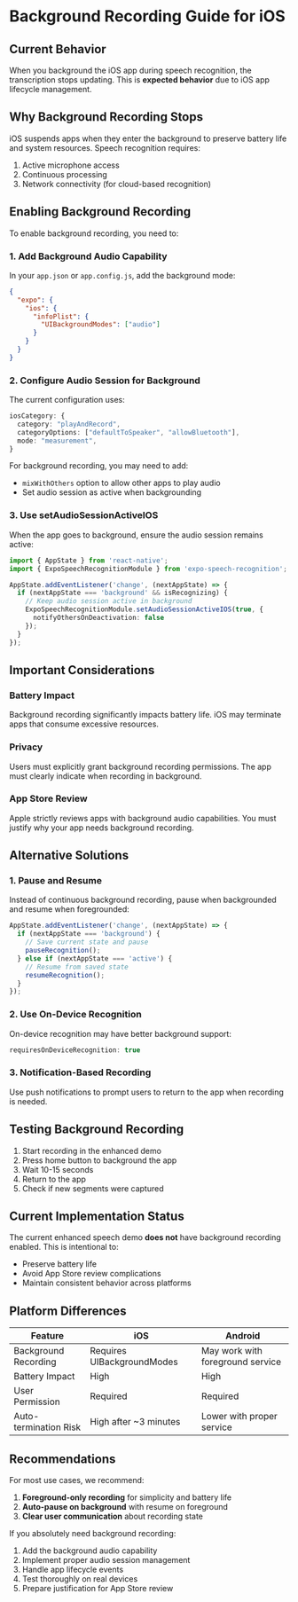 # Background Recording Guide for iOS

## Current Behavior

When you background the iOS app during speech recognition, the transcription stops updating. This is **expected behavior** due to iOS app lifecycle management.

## Why Background Recording Stops

iOS suspends apps when they enter the background to preserve battery life and system resources. Speech recognition requires:
1. Active microphone access
2. Continuous processing
3. Network connectivity (for cloud-based recognition)

## Enabling Background Recording

To enable background recording, you need to:

### 1. Add Background Audio Capability

In your `app.json` or `app.config.js`, add the background mode:

```json
{
  "expo": {
    "ios": {
      "infoPlist": {
        "UIBackgroundModes": ["audio"]
      }
    }
  }
}
```

### 2. Configure Audio Session for Background

The current configuration uses:
```typescript
iosCategory: {
  category: "playAndRecord",
  categoryOptions: ["defaultToSpeaker", "allowBluetooth"],
  mode: "measurement",
}
```

For background recording, you may need to add:
- `mixWithOthers` option to allow other apps to play audio
- Set audio session as active when backgrounding

### 3. Use setAudioSessionActiveIOS

When the app goes to background, ensure the audio session remains active:

```typescript
import { AppState } from 'react-native';
import { ExpoSpeechRecognitionModule } from 'expo-speech-recognition';

AppState.addEventListener('change', (nextAppState) => {
  if (nextAppState === 'background' && isRecognizing) {
    // Keep audio session active in background
    ExpoSpeechRecognitionModule.setAudioSessionActiveIOS(true, {
      notifyOthersOnDeactivation: false
    });
  }
});
```

## Important Considerations

### Battery Impact
Background recording significantly impacts battery life. iOS may terminate apps that consume excessive resources.

### Privacy
Users must explicitly grant background recording permissions. The app must clearly indicate when recording in background.

### App Store Review
Apple strictly reviews apps with background audio capabilities. You must justify why your app needs background recording.

## Alternative Solutions

### 1. Pause and Resume
Instead of continuous background recording, pause when backgrounded and resume when foregrounded:

```typescript
AppState.addEventListener('change', (nextAppState) => {
  if (nextAppState === 'background') {
    // Save current state and pause
    pauseRecognition();
  } else if (nextAppState === 'active') {
    // Resume from saved state
    resumeRecognition();
  }
});
```

### 2. Use On-Device Recognition
On-device recognition may have better background support:

```typescript
requiresOnDeviceRecognition: true
```

### 3. Notification-Based Recording
Use push notifications to prompt users to return to the app when recording is needed.

## Testing Background Recording

1. Start recording in the enhanced demo
2. Press home button to background the app
3. Wait 10-15 seconds
4. Return to the app
5. Check if new segments were captured

## Current Implementation Status

The current enhanced speech demo **does not** have background recording enabled. This is intentional to:
- Preserve battery life
- Avoid App Store review complications
- Maintain consistent behavior across platforms

## Platform Differences

| Feature | iOS | Android |
|---------|-----|---------|
| Background Recording | Requires UIBackgroundModes | May work with foreground service |
| Battery Impact | High | High |
| User Permission | Required | Required |
| Auto-termination Risk | High after ~3 minutes | Lower with proper service |

## Recommendations

For most use cases, we recommend:
1. **Foreground-only recording** for simplicity and battery life
2. **Auto-pause on background** with resume on foreground
3. **Clear user communication** about recording state

If you absolutely need background recording:
1. Add the background audio capability
2. Implement proper audio session management
3. Handle app lifecycle events
4. Test thoroughly on real devices
5. Prepare justification for App Store review